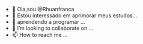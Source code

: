 
- 👋 Ola,sou @Rhuanfranca
- 👀 Estou interessado em aprimorar meus estudos...
- 🌱 aprendendo a programar ...
- 💞️ I’m looking to collaborate on ...
- 📫 How to reach me ...

<!---
Rhuanfranca/Rhuanfranca is a ✨ special ✨ repository because its `README.md` (this file) appears on your GitHub profile.
You can click the Preview link to take a look at your changes.
--->

